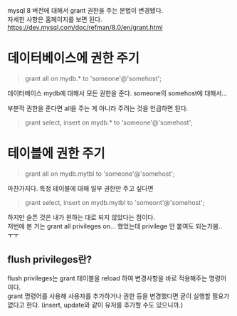 mysql 8 버전에 대해서 grant 권한을 주는 문법이 변경됐다.     
자세한 사항은 홈페이지를 보면 된다.   
https://dev.mysql.com/doc/refman/8.0/en/grant.html

# 데이터베이스에 권한 주기
> grant all on mydb.* to 'someone'@'somehost';   

데이터베이스 mydb에 대해서 모든 권한을 준다.
someone의 somehost에 대해서...

부분적 권한을 준다면 all을 주는 게 아니라 주려는 것을 언급하면 된다.
> grant select, insert on mydb.* to 'someone'@'somehost';

# 테이블에 권한 주기
> grant all on mydb.mytbl to 'someone'@'somehost';
> 
마찬가지다. 특정 테이블에 대해 일부 권한만 주고 싶다면

> grant select, insert on mydb.mytbl to 'someont'@'somehost';

하지만 슬픈 것은 내가 원하는 대로 되지 않았다는 점이다.    
저번에 본 거는 grant all privileges on... 했었는데 privilege 안 붙여도 되는가봄..   
ㅜㅜ

## flush privileges란?
flush privileges는 grant 테이블을 reload 하여 변경사항을 바로 적용해주는 명령어이다.   
grant 명령어를 사용해 사용자를 추가하거나 권한 등을 변경했다면 굳이 실행할 필요가 없다고 한다.
(insert, update와 같이 유저를 추가할 수도 있으니까.)
